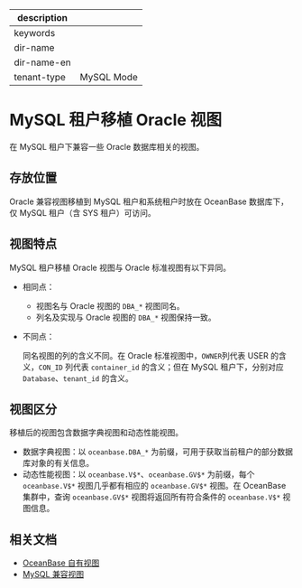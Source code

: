 |description||
|---|---|
|keywords||
|dir-name||
|dir-name-en||
|tenant-type|MySQL Mode|

# MySQL 租户移植 Oracle 视图

在 MySQL 租户下兼容一些 Oracle 数据库相关的视图。

## 存放位置

Oracle 兼容视图移植到 MySQL 租户和系统租户时放在 OceanBase 数据库下，仅 MySQL 租户（含 SYS 租户）可访问。

## 视图特点

MySQL 租户移植 Oracle 视图与 Oracle 标准视图有以下异同。

* 相同点：
  * 视图名与 Oracle 视图的 `DBA_*` 视图同名。
  * 列名及实现与 Oracle 视图的 `DBA_*` 视图保持一致。
* 不同点：

  同名视图的列的含义不同。在 Oracle 标准视图中，`OWNER`列代表 USER 的含义，`CON_ID` 列代表 `container_id` 的含义；但在 MySQL 租户下，分别对应 `Database`、`tenant_id` 的含义。

## 视图区分

移植后的视图包含数据字典视图和动态性能视图。

* 数据字典视图：以 `oceanbase.DBA_*` 为前缀，可用于获取当前租户的部分数据库对象的有关信息。
* 动态性能视图：以 `oceanbase.V$*`、`oceanbase.GV$*` 为前缀，每个 `oceanbase.V$*` 视图几乎都有相应的 `oceanbase.GV$*` 视图。在 OceanBase 集群中，查询 `oceanbase.GV$*` 视图将返回所有符合条件的 `oceanbase.V$*` 视图信息。

## 相关文档

* [OceanBase 自有视图](200.oceanBase-own-view-of-mysql-mode.md)
* [MySQL 兼容视图](300.mysql-compatible-view-of-mysql-mode.md)